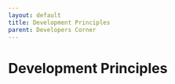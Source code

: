 ```yaml
---
layout: default
title: Development Principles
parent: Developers Corner
---
```


# Development Principles
